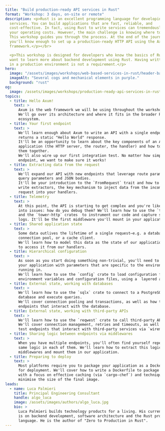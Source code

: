 ```yaml
---
title: "Build production-ready API services in Rust"
format: "Workshop: 3 days, on-site or remote"
description: <p>Rust is an excellent programming language for developing API
  services. You can build applications that are fast, reliable, and
  cost-effective. In fact, using Rust to write services can tremendously reduce
  your operating costs. However, the main challenge is knowing where to start.
  This workshop guides you through the process. At the end of the journey,
  you'll know enough to set up a production-ready HTTP API using the Axum
  framework.</p></br>

  <p>This workshop is designed for developers who know the basics of Rust and
  want to learn more about backend development using Rust. Having written Rust
  in a production environment is not a requirement.</p>
hero:
  image: "/assets/images/workshops/web-based-services-in-rust/header-background.jpg"
  imageAlt: "Several cogs and mechanical elements in purple."
  background: "rust"
og:
  image: /assets/images/workshops/production-ready-api-services-in-rust/og-image.jpeg
topics:
  - title: Hello Axum!
    text: >
      Axum is the web framework we will be using throughout the workshop.  
      We'll go over its architecture and where it fits in the broader Rust
      ecosystem.
  - title: Your first endpoint
    text: >
      We'll learn enough about Axum to write an API with a single endpoint that
      returns a static "Hello World" response.  
      It'll be an opportunity to learn about the key components of an Axum
      application (the HTTP server, the router, the handler) and how to  connect
      them together.  
      We'll also wire up our first integration test. No matter how simple the
      endpoint, we want to make sure it works!
  - title: Extracting data from the request
    text: >
      We'll expand our API with new endpoints that leverage route parameters,
      query parameters and JSON bodies.  
      It'll be your introduction to the `FromRequest` trait and how to use it to
      write extractors, the key mechanism to inject data from the incoming
      request into your handlers.
  - title: Telemetry
    text: >
      At this point, the API is starting to get complex and you're likely to run
      into issues: how do you debug them? We'll learn how to use the `tracing`
      and the `tower-http` crates  to instrument our code and capture structured
      logs. It'll be the first middleware you'll mount in your application.
  - title: Shared application state
    text: >
      Some data outlives the lifetime of a single request—e.g. a database
      connection pool, or a cache client.  
      We'll learn how to model this data as the state of our application and how
      to access it from our handlers.
  - title: Hierarchical configuration
    text: >
      As soon as you start doing something non-trivial, you'll need to configure
      your application with parameters that are specific to the environment it's
      running in.  
      We'll learn how to use the `config` crate to load configuration from
      environment variables and configuration files, using a  layered approach.
  - title: External state, working with databases
    text: >
      We'll learn how to use the `sqlx` crate to connect to a PostgreSQL
      database and execute queries.  
      We'll cover connection pooling and transactions, as well as how to test
      endpoints that interact with the database.
  - title: External state, working with third-party APIs
    text: >
      We'll learn how to use the `reqwest` crate to call third-party APIs.  
      We'll cover connection management, retries and timeouts, as well as how to
      test endpoints that interact with third-party services via `wiremock`.
  - title: Sharing logic between endpoints via middlewares
    text: >
      When you have multiple endpoints, you'll often find yourself repeating the
      same logic in each of them. We'll learn how to extract this logic into
      middlewares and mount them in our application.
  - title: Preparing to deploy
    text: >
      Most platforms require you to package your application as a Docker image
      for deployment. We'll cover how to write a Dockerfile to package our API,
      with a focus on effective caching (via `cargo-chef`) and techniques to
      minimise the size of the final image.
leads:
  - name: Luca Palmieri
    title: Principal Engineering Consultant
    handle: algo_luca
    image: /assets/images/authors/algo_luca.jpg
    bio: >
      Luca Palmieri builds technology products for a living. His current focus
      is on backend development, software architecture and the Rust programming
      language. He is the author of "Zero to Production in Rust".
---
```


<!--break-->
